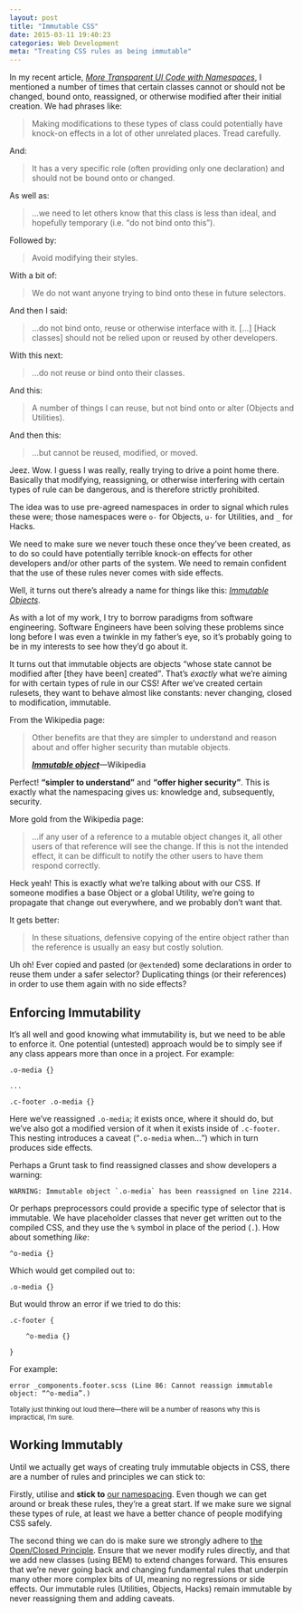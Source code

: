 ```yaml
---
layout: post
title: "Immutable CSS"
date: 2015-03-11 19:40:23
categories: Web Development
meta: "Treating CSS rules as being immutable"
---
```


In my recent article, [<cite>More Transparent UI Code with
Namespaces</cite>](http://csswizardry.com/2015/03/more-transparent-ui-code-with-namespaces/),
I mentioned a number of times that certain classes cannot or should not be
changed, bound onto, reassigned, or otherwise modified after their initial
creation. We had phrases like:

> Making modifications to these types of class could potentially have knock-on
> effects in a lot of other unrelated places. Tread carefully.

And:

> It has a very specific role (often providing only one declaration) and should
> not be bound onto or changed.

As well as:

> …we need to let others know that this class is less than ideal, and hopefully
> temporary (i.e. <q>do not bind onto this</q>).

Followed by:

> Avoid modifying their styles.

With a bit of:

> We do not want anyone trying to bind onto these in future selectors.

And then I said:

> …do not bind onto, reuse or otherwise interface with it. […] [Hack classes]
> should not be relied upon or reused by other developers.

With this next:

> …do not reuse or bind onto their classes.

And this:

> A number of things I can reuse, but not bind onto or alter (Objects and
> Utilities).

And then this:

> …but cannot be reused, modified, or moved.

Jeez. Wow. I guess I was really, really trying to drive a point home there.
Basically that modifying, reassigning, or otherwise interfering with certain
types of rule can be dangerous, and is therefore strictly prohibited.

The idea was to use pre-agreed namespaces in order to signal which rules these
were; those namespaces were `o-` for Objects, `u-` for Utilities, and `_` for
Hacks.

We need to make sure we never touch these once they’ve been created, as to do so
could have potentially terrible knock-on effects for other developers and/or
other parts of the system. We need to remain confident that the use of these
rules never comes with side effects.

Well, it turns out there’s already a name for things like this: [<i>Immutable
Objects</i>](http://en.wikipedia.org/wiki/Immutable_object).

As with a lot of my work, I try to borrow paradigms from software engineering.
Software Engineers have been solving these problems since long before I was even
a twinkle in my father’s eye, so it’s probably going to be in my interests to
see how they’d go about it.

It turns out that immutable objects are objects <q>whose state cannot be
modified after [they have been] created</q>. That’s _exactly_ what we’re aiming
for with certain types of rule in our CSS! After we’ve created certain rulesets,
they want to behave almost like constants: never changing, closed to
modification, immutable.

From the Wikipedia page:

<blockquote class="pull-quote">
  <p>Other benefits are that they are simpler to understand and reason about and
offer higher security than mutable objects.</p>
<b class="pull-quote__source"><a href="http://en.wikipedia.org/wiki/Immutable_object"><cite>Immutable object</cite></a>—Wikipedia</b>
</blockquote>

Perfect! **<q>simpler to understand</q>** and **<q>offer higher security</q>**.
This is exactly what the namespacing gives us: knowledge and, subsequently,
security.

More gold from the Wikipedia page:

> …if any user of a reference to a mutable object changes it, all other users of
> that reference will see the change. If this is not the intended effect, it can
> be difficult to notify the other users to have them respond correctly.

Heck yeah! This is exactly what we’re talking about with our CSS. If someone
modifies a base Object or a global Utility, we’re going to propagate that change
out everywhere, and we probably don’t want that.

It gets better:

> In these situations, defensive copying of the entire object rather than the
> reference is usually an easy but costly solution.

Uh oh! Ever copied and pasted (or `@extend`ed) some declarations in order to
reuse them under a safer selector? Duplicating things (or their references) in
order to use them again with no side effects?

## Enforcing Immutability

It’s all well and good knowing what immutability is, but we need to be able to
enforce it. One potential (untested) approach would be to simply see if any
class appears more than once in a project. For example:

    .o-media {}

    ...

    .c-footer .o-media {}

Here we’ve reassigned `.o-media`; it exists once, where it should do, but we’ve
also got a modified version of it when it exists inside of `.c-footer`. This
nesting introduces a caveat (<q>`.o-media` when…</q>) which in turn produces
side effects.

Perhaps a Grunt task to find reassigned classes and show developers a warning:

    WARNING: Immutable object `.o-media` has been reassigned on line 2214.

Or perhaps preprocessors could provide a specific type of selector that is
immutable. We have placeholder classes that never get written out to the
compiled CSS, and they use the `%` symbol in place of the period (`.`). How
about something _like_:

    ^o-media {}

Which would get compiled out to:

    .o-media {}

But would throw an error if we tried to do this:

    .c-footer {

        ^o-media {}

    }

For example:

    error _components.footer.scss (Line 86: Cannot reassign immutable object: “^o-media”.)

<small>Totally just thinking out loud there—there will be a number of reasons
why this is impractical, I’m sure.</small>

## Working Immutably

Until we actually get ways of creating truly immutable objects in CSS, there are
a number of rules and principles we can stick to:

Firstly, utilise and **stick to** [our
namespacing](http://csswizardry.com/2015/03/more-transparent-ui-code-with-namespaces/).
Even though we can get around or break these rules, they’re a great start. If we
make sure we signal these types of rule, at least we have a better chance of
people modifying CSS safely.

The second thing we can do is make sure we strongly adhere to [the Open/Closed
Principle](/2012/06/the-open-closed-principle-applied-to-css/). Ensure that we
never modify rules directly, and that we add new classes (using BEM) to extend
changes forward. This ensures that we’re never going back and changing
fundamental rules that underpin many other more complex bits of UI, meaning no
regressions or side effects. Our immutable rules (Utilities, Objects, Hacks)
remain immutable by never reassigning them and adding caveats.
